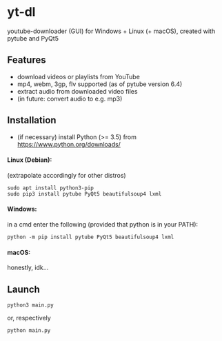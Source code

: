 # yt-dl
youtube-downloader (GUI) for Windows + Linux (+ macOS), created with pytube and PyQt5

## Features
- download videos or playlists from YouTube
- mp4, webm, 3gp, flv supported (as of pytube version 6.4)
- extract audio from downloaded video files
- (in future: convert audio to e.g. mp3)

## Installation
- (if necessary) install Python (>= 3.5) from https://www.python.org/downloads/

#### Linux (Debian):
(extrapolate accordingly for other distros)
```
sudo apt install python3-pip
sudo pip3 install pytube PyQt5 beautifulsoup4 lxml
```
#### Windows:
in a cmd enter the following
(provided that python is in your PATH):
```
python -m pip install pytube PyQt5 beautifulsoup4 lxml
```
#### macOS:

honestly, idk...

## Launch
```
python3 main.py
```
or, respectively
```
python main.py
```
